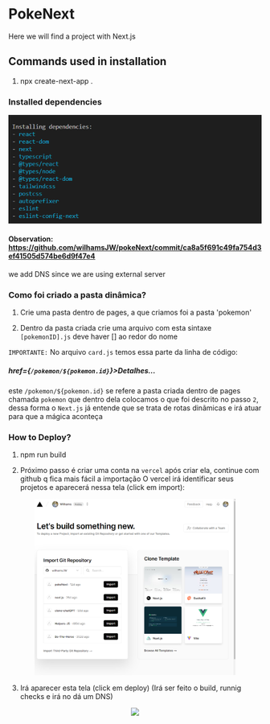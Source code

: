 # PokeNext
Here we will find a project with Next.js

## Commands used in installation

1. npx create-next-app .

### Installed dependencies

<p align="center">
  <img src="project/public/dependencies-instaled.png" width="600px">
</p>

#### Observation: https://github.com/wilhamsJW/pokeNext/commit/ca8a5f691c49fa754d3ef41505d574be6d9f47e4

we add DNS since we are using external server

### Como foi criado a pasta dinâmica?

1. Crie uma pasta dentro de pages, a que criamos foi a pasta 'pokemon'

2. Dentro da pasta criada crie uma arquivo com esta sintaxe `[pokemonID].js` deve haver [] ao redor do nome

`IMPORTANTE:` No arquivo `card.js` temos essa parte da linha de código:
   ##### href={`/pokemon/${pokemon.id}`}>Detalhes...
   este `/pokemon/${pokemon.id}` se refere a pasta criada dentro de pages chamada `pokemon` que dentro dela colocamos o que foi descrito no passo `2`, dessa forma o `Next.js` já entende que se trata de rotas dinãmicas e irá atuar para que a mágica aconteça

   ### How to Deploy?

   1. npm run build 

   2. Próximo passo é criar uma conta na `vercel` após criar ela, continue com github q fica mais fácil a importação
   O vercel irá identificar seus projetos e aparecerá nessa tela (click em import):

  <p align="center">
    <img src="public/vercel01.png" width="400px">
  </p>

  3. Irá aparecer esta tela (click em deploy) (Irá ser feito o build, runnig checks e irá no dá um DNS)

  <p align="center">
    <img src="project/public/vercel02.png" width="400px">
  </p>